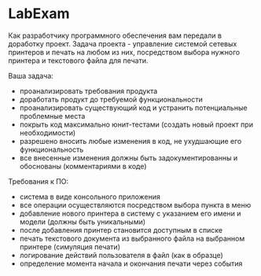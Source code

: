 # LabExam
Как разработчику программного обеспечения вам передали в доработку проект. Задача проекта - управление системой сетевых принтеров и печать на любом из них, посредством выбора нужного принтера и текстового файла для печати.

Ваша задача:
* проанализировать требования продукта
* доработать продукт до требуемой функциональности
* проанализировать существующий код и устранить потенциальные проблемные места
* покрыть код максимально юнит-тестами (создать новый проект при необходимости)
* разрешено вносить любые изменения в код, не ухудшающие его функциональность
* все внесенные изменения должны быть задокументированны и обоснованы (комментариями в коде)

Требования к ПО:
* система в виде консольного приложения
* все операции осуществляются посредством выбора пункта в меню
* добавление нового принтера в систему с указанием его имени и модели (должны быть уникальными)
* после добавления принтер становится доступным в списке
* печать текстового документа из выбранного файла на выбранном принтере (симуляция печати)
* логирование действий пользователя в файл (как в образце)
* определение момента начала и окончания печати через события
